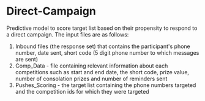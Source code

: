 # Direct-Campaign
Predictive model to score target list based on their propensity to respond to a direct campaign. The input files are as follows:

1) Inbound files (the response set) that contains the participant's phone number, date sent, short code (5 digit phone number to which messages are sent)
2) Comp_Data - file containing relevant information about each competitions such as start and end date, the short code, prize value, number of consolation prizes and number of reminders sent
3) Pushes_Scoring  - the target list containing the phone numbers targeted and the competition ids for which they were targeted

